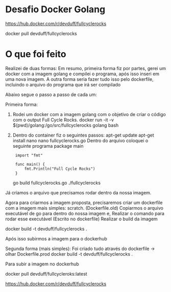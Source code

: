 # Desafio Docker Golang

https://hub.docker.com/r/devduff/fullcyclerocks

docker pull devduff/fullcyclerocks


# O que foi feito

Realizei de duas formas: Em resumo, primeira forma fiz por partes, gerei um docker com a imagem golang e compilei o programa, após isso inseri em uma nova imagem. 
A outra forma seria fazer tudo isso pelo dockerfile, incluindo o arquivo do programa
que irá ser compilado

Abaixo segue o passo a passo de cada um:

Primeira forma:

1. Rodei um docker com a imagem golang com o objetivo de criar o código com o output Full Cycle Rocks.
docker run -it -v $(pwd)/golang:/go/src/fullcyclerocks golang bash 

2. Dentro do container fiz o seguintes passos:
    apt-get update
    apt-get install nano
    nano fullcyclerocks.go
        Dentro do arquivo coloquei o seguinte programa
        package main

        import "fmt"

        func main() {
            fmt.Println("Full Cycle Rocks")
        }
    go build fullcyclerocks.go
    ./fullcyclerocks

Já criamos o arquivo que precisamos rodar dentro da nossa imagem.

Agora para criarmos a imagem proposta, precisaremos criar um dockerfile com a imagem mais simples: scratch. (Dockerfile.old)
Copiarmos o arquivo executável de go para dentro do nossa imagem e,
Realizar o comando para rodar esse executável (Escrito no dockerfile)
Realizar o build da imagem

docker build -t devduff/fullcyclerocks .

Após isso subirmos a imagem para o dockerhub 

Segunda forma (mais simples):
Foi criado tudo através do dockerfile -> olhar Dockerfile.prod
docker build -t devduff/fullcyclerocks .



Para subir a imagem no dockerhub

docker pull devduff/fullcycleroks:latest

https://hub.docker.com/r/devduff/fullcyclerocks